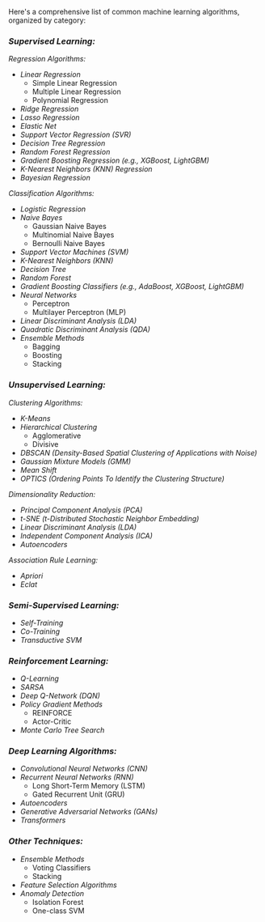 Here's a comprehensive list of common machine learning algorithms, organized by category:

### *Supervised Learning:*

*Regression Algorithms:*
- *Linear Regression*
  - Simple Linear Regression
  - Multiple Linear Regression
  - Polynomial Regression
- *Ridge Regression*
- *Lasso Regression*
- *Elastic Net*
- *Support Vector Regression (SVR)*
- *Decision Tree Regression*
- *Random Forest Regression*
- *Gradient Boosting Regression (e.g., XGBoost, LightGBM)*
- *K-Nearest Neighbors (KNN) Regression*
- *Bayesian Regression*

*Classification Algorithms:*
- *Logistic Regression*
- *Naive Bayes*
  - Gaussian Naive Bayes
  - Multinomial Naive Bayes
  - Bernoulli Naive Bayes
- *Support Vector Machines (SVM)*
- *K-Nearest Neighbors (KNN)*
- *Decision Tree*
- *Random Forest*
- *Gradient Boosting Classifiers (e.g., AdaBoost, XGBoost, LightGBM)*
- *Neural Networks*
  - Perceptron
  - Multilayer Perceptron (MLP)
- *Linear Discriminant Analysis (LDA)*
- *Quadratic Discriminant Analysis (QDA)*
- *Ensemble Methods*
  - Bagging
  - Boosting
  - Stacking

### *Unsupervised Learning:*

*Clustering Algorithms:*
- *K-Means*
- *Hierarchical Clustering*
  - Agglomerative
  - Divisive
- *DBSCAN (Density-Based Spatial Clustering of Applications with Noise)*
- *Gaussian Mixture Models (GMM)*
- *Mean Shift*
- *OPTICS (Ordering Points To Identify the Clustering Structure)*

*Dimensionality Reduction:*
- *Principal Component Analysis (PCA)*
- *t-SNE (t-Distributed Stochastic Neighbor Embedding)*
- *Linear Discriminant Analysis (LDA)*
- *Independent Component Analysis (ICA)*
- *Autoencoders*

*Association Rule Learning:*
- *Apriori*
- *Eclat*

### *Semi-Supervised Learning:*
- *Self-Training*
- *Co-Training*
- *Transductive SVM*

### *Reinforcement Learning:*
- *Q-Learning*
- *SARSA*
- *Deep Q-Network (DQN)*
- *Policy Gradient Methods*
  - REINFORCE
  - Actor-Critic
- *Monte Carlo Tree Search*

### *Deep Learning Algorithms:*
- *Convolutional Neural Networks (CNN)*
- *Recurrent Neural Networks (RNN)*
  - Long Short-Term Memory (LSTM)
  - Gated Recurrent Unit (GRU)
- *Autoencoders*
- *Generative Adversarial Networks (GANs)*
- *Transformers*

### *Other Techniques:*
- *Ensemble Methods*
  - Voting Classifiers
  - Stacking
- *Feature Selection Algorithms*
- *Anomaly Detection*
  - Isolation Forest
  - One-class SVM
